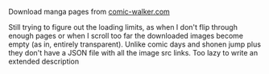 Download manga pages from [comic-walker.com](https://comic-walker.com/)

Still trying to figure out the loading limits, as when I don't flip through enough pages or when I scroll too far the downloaded images become empty (as in, entirely transparent). Unlike comic days and shonen jump plus they don't have a JSON file with all the image src links. Too lazy to write an extended description
